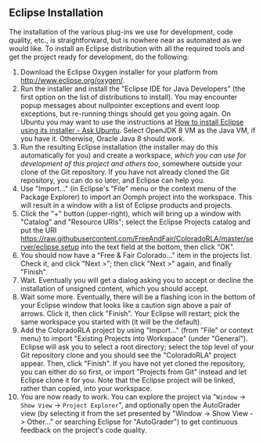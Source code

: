 Eclipse Installation
--------------------

The installation of the various plug-ins we use for development,
code quality, etc., is straightforward, but is nowhere near as automated
as we would like. To install an Eclipse distribution with all the required
tools and get the project ready for development, do the following:

  1. Download the Eclipse Oxygen installer for your platform from
  http://www.eclipse.org/oxygen/.
  2. Run the installer and install the "Eclipse IDE for Java Developers"
  (the first option on the list of distributions to install).
  You may encounter popup messages about nullpointer exceptions and
  event loop exceptions, but re-running things should get you going again.
  On Ubuntu you may want to use the instructions at
  [How to install Eclipse using its installer - Ask Ubuntu](https://askubuntu.com/questions/695382/how-to-install-eclipse-using-its-installer).
  Select OpenJDK 8 VM as the Java VM, if you have it.
  Otherwise, Oracle Java 8 should work.
  3. Run the resulting Eclipse installation (the installer may do this
  automatically for you) and create a workspace, *which you can use for
  development of this project and others too*, somewhere outside your
  clone of the Git repository. If you have not already cloned the Git
  repository, you can do so later, and Eclipse can help you.
  4. Use "Import..." (in Eclipse's "File" menu or the context menu of the
  Package Explorer) to import an Oomph project into the workspace.
  This will result in a window with a list of Eclipse products and projects.
  5. Click the "+" button (upper-right), which will bring up a window with
  "Catalog" and "Resource URIs"; select the Eclipse Projects catalog
  and put the URI
  https://raw.githubusercontent.com/FreeAndFair/ColoradoRLA/master/server/eclipse.setup
  into the text field at the bottom, then click "OK".
  6. You should now have a "Free & Fair Colorado..." item in the projects
  list. Check it, and click "Next >"; then click "Next >" again, and
  finally "Finish".
  7. Wait. Eventually you will get a dialog asking you to accept or
  decline the installation of unsigned content, which you should accept.
  8. Wait some more. Eventually, there will be a flashing icon in the
  bottom of your Eclipse window that looks like a caution sign above a
  pair of arrows. Click it, then click "Finish". Your Eclipse will restart;
  pick the same workspace you started with (it will be the default).
  10. Add the ColoradoRLA project by using "Import..." (from "File" or
  context menu) to import "Existing Projects into Workspace" (under
  "General"). Eclipse will ask you to select a root directory; select the
  top level of your Git repository clone and you should see the
  "ColoradoRLA" project appear. Then, click "Finish". If you have not yet
  cloned the repository, you can either do so first, or import "Projects
  from Git" instead and let Eclipse clone it for you. Note that the
  Eclipse project will be linked, rather than copied, into your workspace.
  11. You are now ready to work. You can explore the project via 
  "`Window` -> `Show View` -> `Project Explorer`", and optionally open the AutoGrader
  view (by selecting it from the set presented by "Window -> Show View ->
  Other..." or searching Eclipse for "AutoGrader") to get continuous
  feedback on the project's code quality.
